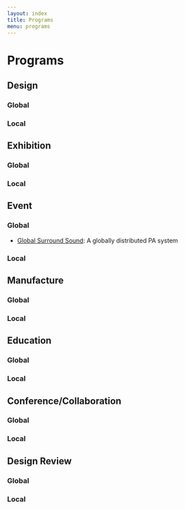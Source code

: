 ```yaml
---
layout: index
title: Programs
menu: programs
---
```

# Programs

## Design

### Global

### Local




## Exhibition

### Global

### Local




## Event

### Global

*	[Global Surround Sound](/programs/global-surround-sound.html): A globally distributed PA system

### Local




## Manufacture

### Global

### Local




## Education

### Global

### Local



## Conference/Collaboration

### Global

### Local




## Design Review

### Global

### Local



